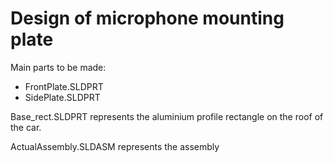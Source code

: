 # Design of microphone mounting plate

Main parts to be made:
- FrontPlate.SLDPRT
- SidePlate.SLDPRT

Base_rect.SLDPRT represents the aluminium profile rectangle on the roof of the car.

ActualAssembly.SLDASM represents the assembly